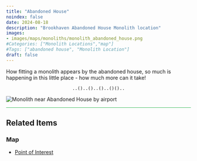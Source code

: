 ```yaml
---
title: "Abandoned House"
noindex: false
date: 2024-08-18
description: "Brookhaven Abandoned House Monolith location"
images:
- images/maps/monoliths/monolith_abandoned_house.png
#Categories: ["Monolith Locations","map"]
#Tags: ["abandoned house", "Monolith Location"]
draft: false
--- 
```


How fitting a monolith appears by the abandoned house, so much is happening in this little place - how much more can it take!

<center><span class="copy-to-clipboard" style="align: center"><code class="copy-to-clipboard-code" data-code="..()..()..()..()()..">..()..()..()..()()..</code></span></center>

![Monolith near Abandoned House by airport](/images/maps/monoliths/monolith_abandoned_house.png?width=400px)



<hr style="background-color: #28b44c" size=8>

## Related Items

### Map

- [Point of Interest](/map/poi/abandoned-house)


